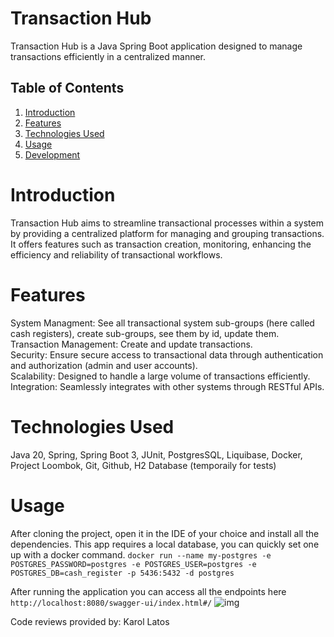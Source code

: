 # Transaction Hub
Transaction Hub is a Java Spring Boot application designed to manage transactions efficiently in a centralized manner.

## Table of Contents

1. [Introduction](#introduction)
2. [Features](#features)
3. [Technologies Used](#technologies-used)
4. [Usage](#usage)
5. [Development](#Development)


# Introduction
Transaction Hub aims to streamline transactional processes within a system by providing a centralized platform for managing and grouping transactions. It offers features such as transaction creation, monitoring, enhancing the efficiency and reliability of transactional workflows.

# Features
System Managment: See all transactional system sub-groups (here called cash registers), create sub-groups, see them by id, update them.\
Transaction Management: Create and update transactions.\
Security: Ensure secure access to transactional data through authentication and authorization (admin and user accounts).\
Scalability: Designed to handle a large volume of transactions efficiently.\
Integration: Seamlessly integrates with other systems through RESTful APIs.

# Technologies Used 
Java 20, Spring, Spring Boot 3, JUnit, PostgresSQL, Liquibase, Docker, Project Loombok, Git, Github, H2 Database (temporaily for tests)

# Usage
After cloning the project, open it in the IDE of your choice and install all the dependencies. 
This app requires a local database, you can quickly set one up with a docker command.
```docker run --name my-postgres -e POSTGRES_PASSWORD=postgres -e POSTGRES_USER=postgres -e POSTGRES_DB=cash_register -p 5436:5432 -d postgres```

After running the application you can access all the endpoints here 
```http://localhost:8080/swagger-ui/index.html#/```
![img](swagger-ui.png)

Code reviews provided by: Karol Latos
